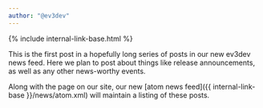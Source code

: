 ```yaml
---
author: "@ev3dev"
---
```


{% include internal-link-base.html %}

This is the first post in a hopefully long series of posts in our new ev3dev news feed. Here we plan to post about things like release announcements, as well as any other news-worthy events.

Along with the page on our site, our new [atom news feed]({{ internal-link-base }}/news/atom.xml) will maintain a listing of these posts.
